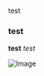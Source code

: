test
### test
**test**
_test_

![Image](https://github.com/user-attachments/assets/1eef635a-37f2-4c0d-801e-d3656ee185bd)